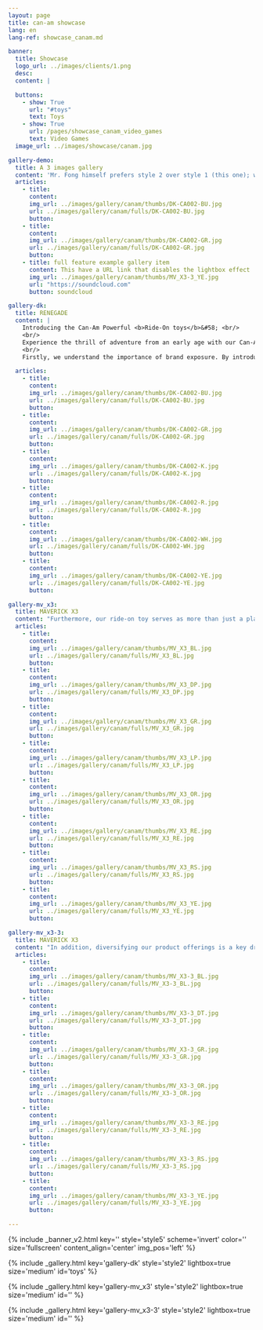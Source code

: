 ```yaml
---
layout: page
title: can-am showcase
lang: en
lang-ref: showcase_canam.md

banner:
  title: Showcase
  logo_url: ../images/clients/1.png
  desc:
  content: |

  buttons:
    - show: True
      url: "#toys"
      text: Toys
    - show: True
      url: /pages/showcase_canam_video_games
      text: Video Games
  image_url: ../images/showcase/canam.jpg

gallery-demo:
  title: A 3 images gallery
  content: 'Mr. Fong himself prefers style 2 over style 1 (this one); with all the images in the same size, the images below should be of size small'
  articles:
    - title:
      content:
      img_url: ../images/gallery/canam/thumbs/DK-CA002-BU.jpg
      url: ../images/gallery/canam/fulls/DK-CA002-BU.jpg
      button:
    - title:
      content:
      img_url: ../images/gallery/canam/thumbs/DK-CA002-GR.jpg
      url: ../images/gallery/canam/fulls/DK-CA002-GR.jpg
      button:
    - title: full feature example gallery item
      content: This have a URL link that disables the lightbox effect
      img_url: ../images/gallery/canam/thumbs/MV_X3-3_YE.jpg
      url: "https://soundcloud.com"
      button: soundcloud

gallery-dk:
  title: RENEGADE
  content: |
    Introducing the Can-Am Powerful <b>Ride-On toys</b>&#58; <br/>
    <br/>
    Experience the thrill of adventure from an early age with our Can-Am Powerful Ride-On Toy. Created by the esteemed Can-Am team, this dynamic toy is designed with a clear purpose in mind.<br/>
    <br/>
    Firstly, we understand the importance of brand exposure. By introducing a ride-on toy bearing the Can-Am name, we aim to captivate a younger audience and instil a sense of brand loyalty from the outset. This early exposure can lay the foundation for future brand affinity and potentially lead to future sales of Can-Am vehicles as these young enthusiasts grow older.

  articles:
    - title:
      content:
      img_url: ../images/gallery/canam/thumbs/DK-CA002-BU.jpg
      url: ../images/gallery/canam/fulls/DK-CA002-BU.jpg
      button:
    - title:
      content:
      img_url: ../images/gallery/canam/thumbs/DK-CA002-GR.jpg
      url: ../images/gallery/canam/fulls/DK-CA002-GR.jpg
      button:
    - title:
      content:
      img_url: ../images/gallery/canam/thumbs/DK-CA002-K.jpg
      url: ../images/gallery/canam/fulls/DK-CA002-K.jpg
      button:
    - title:
      content:
      img_url: ../images/gallery/canam/thumbs/DK-CA002-R.jpg
      url: ../images/gallery/canam/fulls/DK-CA002-R.jpg
      button:
    - title:
      content:
      img_url: ../images/gallery/canam/thumbs/DK-CA002-WH.jpg
      url: ../images/gallery/canam/fulls/DK-CA002-WH.jpg
      button:
    - title:
      content:
      img_url: ../images/gallery/canam/thumbs/DK-CA002-YE.jpg
      url: ../images/gallery/canam/fulls/DK-CA002-YE.jpg
      button:

gallery-mv_x3:
  title: MAVERICK X3
  content: "Furthermore, our ride-on toy serves as more than just a plaything. It doubles as a fun and engaging marketing tool for the Can-Am brand. With its dynamic design and realistic features, our toy sparks curiosity and generates interest among children and adults alike. It becomes a conversation starter, igniting conversations about the Can-Am legacy and its commitment to delivering thrilling experiences."
  articles:
    - title:
      content:
      img_url: ../images/gallery/canam/thumbs/MV_X3_BL.jpg
      url: ../images/gallery/canam/fulls/MV_X3_BL.jpg
      button:
    - title:
      content:
      img_url: ../images/gallery/canam/thumbs/MV_X3_DP.jpg
      url: ../images/gallery/canam/fulls/MV_X3_DP.jpg
      button:
    - title:
      content:
      img_url: ../images/gallery/canam/thumbs/MV_X3_GR.jpg
      url: ../images/gallery/canam/fulls/MV_X3_GR.jpg
      button:
    - title:
      content:
      img_url: ../images/gallery/canam/thumbs/MV_X3_LP.jpg
      url: ../images/gallery/canam/fulls/MV_X3_LP.jpg
      button:
    - title:
      content:
      img_url: ../images/gallery/canam/thumbs/MV_X3_OR.jpg
      url: ../images/gallery/canam/fulls/MV_X3_OR.jpg
      button:
    - title:
      content:
      img_url: ../images/gallery/canam/thumbs/MV_X3_RE.jpg
      url: ../images/gallery/canam/fulls/MV_X3_RE.jpg
      button:
    - title:
      content:
      img_url: ../images/gallery/canam/thumbs/MV_X3_RS.jpg
      url: ../images/gallery/canam/fulls/MV_X3_RS.jpg
      button:
    - title:
      content:
      img_url: ../images/gallery/canam/thumbs/MV_X3_YE.jpg
      url: ../images/gallery/canam/fulls/MV_X3_YE.jpg
      button:

gallery-mv_x3-3:
  title: MAVERICK X3
  content: "In addition, diversifying our product offerings is a key driver behind our powerful ride-on toy. By expanding beyond traditional vehicles and venturing into the realm of toys, we appeal to a wider range of consumers. Whether it's a young child's first off-road adventure or a family's shared outdoor experience, our ride-on toy provides a gateway to the world of Can-Am excitement for all."
  articles:
    - title:
      content:
      img_url: ../images/gallery/canam/thumbs/MV_X3-3_BL.jpg
      url: ../images/gallery/canam/fulls/MV_X3-3_BL.jpg
      button:
    - title:
      content:
      img_url: ../images/gallery/canam/thumbs/MV_X3-3_DT.jpg
      url: ../images/gallery/canam/fulls/MV_X3-3_DT.jpg
      button:
    - title:
      content:
      img_url: ../images/gallery/canam/thumbs/MV_X3-3_GR.jpg
      url: ../images/gallery/canam/fulls/MV_X3-3_GR.jpg
      button:
    - title:
      content:
      img_url: ../images/gallery/canam/thumbs/MV_X3-3_OR.jpg
      url: ../images/gallery/canam/fulls/MV_X3-3_OR.jpg
      button:
    - title:
      content:
      img_url: ../images/gallery/canam/thumbs/MV_X3-3_RE.jpg
      url: ../images/gallery/canam/fulls/MV_X3-3_RE.jpg
      button:
    - title:
      content:
      img_url: ../images/gallery/canam/thumbs/MV_X3-3_RS.jpg
      url: ../images/gallery/canam/fulls/MV_X3-3_RS.jpg
      button:
    - title:
      content:
      img_url: ../images/gallery/canam/thumbs/MV_X3-3_YE.jpg
      url: ../images/gallery/canam/fulls/MV_X3-3_YE.jpg
      button:

---
```

<!-- Welcome Banner -->
{% include _banner_v2.html key='' style='style5' scheme='invert' color='' size='fullscreen' content_align='center' img_pos='left' %}

<!-- DK-CA002 gallery -->
{% include _gallery.html key='gallery-dk' style='style2' lightbox=true size='medium' id='toys' %}

<!-- MV_X3 gallery -->
{% include _gallery.html key='gallery-mv_x3' style='style2' lightbox=true size='medium' id='' %}

<!-- MV_X3-3 gallery -->
{% include _gallery.html key='gallery-mv_x3-3' style='style2' lightbox=true size='medium' id='' %}

<!-- gallery demo -->
<!-- include _gallery.html key='gallery-demo' style='style1' lightbox=true size='small' -->
